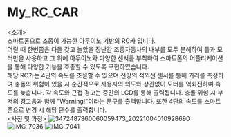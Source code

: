 # My_RC_CAR
<소개>  
스마트폰으로 조종이 가능한 아두이노 기반의 RC카 입니다.  
어릴 때 한번쯤은 다들 갖고 놀았을 장난감 조종자동차의 내부를 모두 분해하여 틀과 모터만을 사용하고 그 위에 아두이노와 다양한 센서를 부착하여 스마트폰의 어플리케이션을 통해 다양한 기능을 조종할 수 있도록 구현하였습니다.  
해당 RC카는 4단의 속도를 조절할 수 있으며 전방의 적외선 센서를 통해 거리를 측정하여 충돌의 위험이 있을 시 순간적으로 사용자의 의도와 상관없이 모터를 역회전하여 속도를 늦춥니다. 각 속도와 근접 경고는 중간의 LCD를 통해 출력됩니다. 충돌 위험 시 부저의 경고음과 함께 "Warning!"이라는 문구를 출력합니다. 또한 4단의 속도를 스마트폰으로 변경 시 해당 단수를 출력합니다.  
<사진 및 과정>
![3472487360060059473_20221004010928690](https://github.com/nbbb9/My_RC_CAR/assets/113917104/84e51202-377f-4455-8fac-ea20366bf57a)
![IMG_7036](https://github.com/nbbb9/My_RC_CAR/assets/113917104/14988f8e-df63-45e1-9591-b68ff8353a41)
![IMG_7041](https://github.com/nbbb9/My_RC_CAR/assets/113917104/a124ae3c-b46e-450d-840a-f4574e9c3e94)
